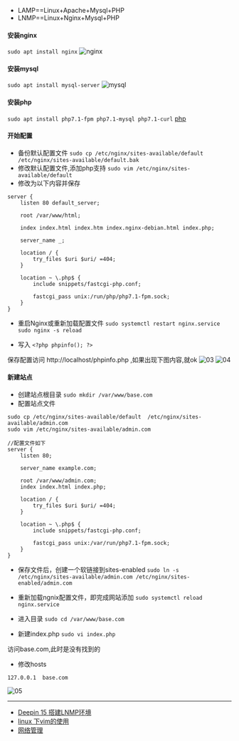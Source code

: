 - LAMP==Linux+Apache+Mysql+PHP
- LNMP==Linux+Nginx+Mysql+PHP

#### 安装nginx
`sudo apt install nginx`
![nginx](https://github.com/easterCat/easter_php/blob/master/php-base/linux/nginx/01.png?raw=true)

#### 安装mysql
`sudo apt install mysql-server`
![mysql](https://github.com/easterCat/easter_php/blob/master/php-base/linux/nginx/02.png?raw=true)

#### 安装php
`sudo apt install php7.1-fpm php7.1-mysql php7.1-curl`
[php]()

#### 开始配置
- 备份默认配置文件
`sudo cp /etc/nginx/sites-available/default /etc/nginx/sites-available/default.bak`
- 修改默认配置文件,添加php支持
`sudo vim /etc/nginx/sites-available/default`
- 修改为以下内容并保存
```
server {
    listen 80 default_server;

    root /var/www/html;

    index index.html index.htm index.nginx-debian.html index.php;

    server_name _;

    location / {
        try_files $uri $uri/ =404;
    }

    location ~ \.php$ {
        include snippets/fastcgi-php.conf;

        fastcgi_pass unix:/run/php/php7.1-fpm.sock;
    }
}
```
- 重启Nginx或重新加载配置文件
`sudo systemctl restart nginx.service`
`sudo nginx -s reload`

- 写入
`<?php phpinfo(); ?>`

保存配置访问 http://localhost/phpinfo.php ,如果出现下图内容,就ok
![03](https://github.com/easterCat/easter_php/blob/master/php-base/linux/nginx/03.png?raw=true)
![04](https://github.com/easterCat/easter_php/blob/master/php-base/linux/nginx/04.png?raw=true)

#### 新建站点
- 创建站点根目录
`sudo mkdir /var/www/base.com`
- 配置站点文件
```
sudo cp /etc/nginx/sites-available/default  /etc/nginx/sites-available/admin.com
sudo vim /etc/nginx/sites-available/admin.com

//配置文件如下
server {
    listen 80;

    server_name example.com;

    root /var/www/admin.com;
    index index.html index.php;

    location / {
        try_files $uri $uri/ =404;
    }

    location ~ \.php$ {
        include snippets/fastcgi-php.conf;
    
        fastcgi_pass unix:/var/run/php7.1-fpm.sock;
    }
}
```
- 保存文件后，创建一个软链接到sites-enabled
`sudo ln -s /etc/nginx/sites-available/admin.com /etc/nginx/sites-enabled/admin.com`

- 重新加载ngnix配置文件，即完成网站添加
`sudo systemctl reload nginx.service`

- 进入目录
`sudo cd /var/www/base.com`

- 新建index.php
`sudo vi index.php`

访问base.com,此时是没有找到的

- 修改hosts
```
127.0.0.1  base.com
```
![05](https://github.com/easterCat/easter_php/blob/master/php-base/linux/nginx/05.png?raw=true)


***

- [Deepin 15 搭建LNMP环境](https://www.jianshu.com/p/683be04713ad)
- [linux 下vim的使用](https://blog.csdn.net/yangshuainan/article/details/78219604)
- [网络管理](https://wiki.deepin.org/wiki/网络管理)
